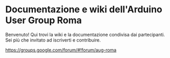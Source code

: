 Documentazione e wiki dell'Arduino User Group Roma
====

Benvenuto! Qui trovi la wiki e la documentazione condivisa dai partecipanti.
Sei più che invitato ad iscriverti e contribuire.

https://groups.google.com/forum/#!forum/aug-roma



